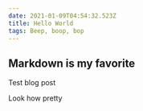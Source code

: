 ```yaml
---
date: 2021-01-09T04:54:32.523Z
title: Hello World
tags: Beep, boop, bop
---
```

## Markdown is my favorite
Test blog post

Look how pretty
